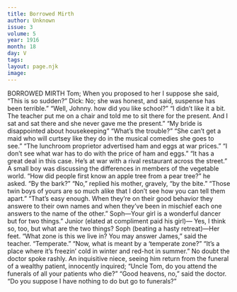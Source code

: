 ```yaml
---
title: Borrowed Mirth
author: Unknown
issue: 3
volume: 5
year: 1916
month: 18
day: V
tags:
layout: page.njk
image:
---
```

BORROWED MIRTH       Tom; When you proposed to her I suppose she said, “This is so sudden?”    Dick: No; she was honest, and said, suspense has been terrible.”       “Well, Johnny. how did you like school?”    “I didn’t like it a bit. The teacher put me on a chair and told me to sit there for the present. And I sat and sat there and she never gave me the present.”       “My bride is disappointed about housekeeping”    “What’s the trouble?”    “She can’t get a maid who will curtsey like they do in the musical comedies she goes to see.”       “The lunchroom proprietor advertised ham and eggs at war prices.”    “I don’t see what war has to do with the price of ham and eggs.”    “It has a great deal in this case. He’s at war with a rival restaurant across the street.”       A small boy was discussing the differences in members of the vegetable world.    “How did people first know an apple tree from a pear tree?” he asked. “By the bark?”    “No,” replied his mother, gravely, “by the bite.”       “Those twin boys of yours are so much alike that I don’t see how you can tell them apart.” “That’s easy enough. When they’re on their good behavior they answere to their own names and when they’ve been in mischief each one answers to the name of the other.”       Soph—Your girl is a wonderful dancer but for two things.”    Junior (elated at compliment paid his girl)— Yes, I think so, too, but what are the two things?    Soph (beating a hasty retreat)—Her feet.       “What zone is this we live in? You may answer James,” said the teacher.    “Temperate.”    “Now, what is meant by a ‘temperate zone?”    “It’s a place where it’s freezin’ cold in winter and red-hot in summer.”       No doubt the doctor spoke rashly. An inquisitive niece, seeing him return from the funeral of a wealthy patient, innocently inquired;    “Uncle Tom, do you attend the funerals of all your patients who die?”    “Good heavens, no,” said the doctor. “Do you suppose I have nothing to do but go to funerals?”   




